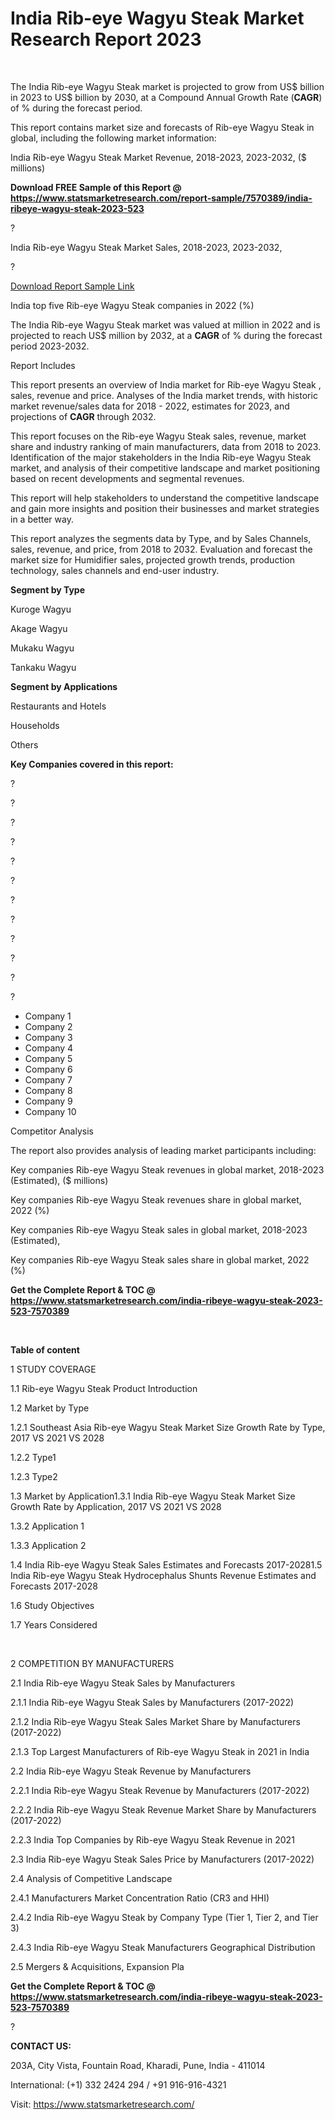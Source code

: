 <h1>India Rib-eye Wagyu Steak Market Research Report 2023</h1><br/><p>The India Rib-eye Wagyu Steak market is projected to grow from US$ billion in 2023 to US$ billion by 2030, at a Compound Annual Growth Rate (<strong>CAGR</strong>) of % during the forecast period.</p>
 
 
 
 <p>This report contains market size and forecasts of Rib-eye Wagyu Steak in global, including the following market information:</p>
 
 
 
 <p>India Rib-eye Wagyu Steak Market Revenue, 2018-2023, 2023-2032, ($ millions)</p>
 
 
 
 <div><b>Download FREE Sample of this Report @ <a href="https://www.statsmarketresearch.com/download-free-sample/7570389/india-ribeye-wagyu-steak-2023-523">https://www.statsmarketresearch.com/report-sample/7570389/india-ribeye-wagyu-steak-2023-523</a></b></div>
 
 
 
 <p>? </p>
 
 
 
 <p>India Rib-eye Wagyu Steak Market Sales, 2018-2023, 2023-2032,</p>
 
 
 
 <p>? </p>
 
 
 
 <p><a href="https://www.statsmarketresearch.com/download-free-sample/7570389/india-ribeye-wagyu-steak-2023-523">Download Report Sample Link</a></p>
 
 
 
 <p>India top five Rib-eye Wagyu Steak companies in 2022 (%)</p>
 
 
 
 <p>The India Rib-eye Wagyu Steak market was valued at million in 2022 and is projected to reach US$ million by 2032, at a <strong>CAGR</strong> of % during the forecast period 2023-2032.</p>
 
 
 
 <p>Report Includes</p>
 
 
 
 <p>This report presents an overview of India market for Rib-eye Wagyu Steak , sales, revenue and price. Analyses of the India market trends, with historic market revenue/sales data for 2018 - 2022, estimates for 2023, and projections of <strong>CAGR</strong> through 2032.</p>
 
 
 
 <p>This report focuses on the Rib-eye Wagyu Steak sales, revenue, market share and industry ranking of main manufacturers, data from 2018 to 2023. Identification of the major stakeholders in the India Rib-eye Wagyu Steak market, and analysis of their competitive landscape and market positioning based on recent developments and segmental revenues.</p>
 
 
 
 <p>This report will help stakeholders to understand the competitive landscape and gain more insights and position their businesses and market strategies in a better way.</p>
 
 
 
 <p>This report analyzes the segments data by Type, and by Sales Channels, sales, revenue, and price, from 2018 to 2032. Evaluation and forecast the market size for Humidifier sales, projected growth trends, production technology, sales channels and end-user industry.</p>
 
 
 
 <p><strong>Segment by Type</strong></p>
 
 
 
 <p>Kuroge Wagyu</p>
 
 
 
 <p>Akage Wagyu</p>
 
 
 
 <p>Mukaku Wagyu</p>
 
 
 
 <p>Tankaku Wagyu</p>
 
 
 
 <p><strong>Segment <strong><strong>by Applications</strong></strong></strong></p>
 
 
 
 <p>Restaurants and Hotels</p>
 
 
 
 <p>Households</p>
 
 
 
 <p>Others</p>
 
 
 
 <p><strong>Key Companies covered in this report:</strong></p>
 
 
 
 <p>? </p>
 
 
 
 <p>? </p>
 
 
 
 <p>? </p>
 
 
 
 <p>? </p>
 
 
 
 <p>? </p>
 
 
 
 <p>? </p>
 
 
 
 <p>? </p>
 
 
 
 <p>? </p>
 
 
 
 <p>? </p>
 
 
 
 <p>? </p>
 
 
 
 <p>? </p>
 
 
 
 <p>? </p>
 
 
 
 <ul>
 
 <li>Company 1</li>
 
 <li>Company 2</li>
 
 <li>Company 3</li>
 
 <li>Company 4</li>
 
 <li>Company 5</li>
 
 <li>Company 6</li>
 
 <li>Company 7</li>
 
 <li>Company 8</li>
 
 <li>Company 9</li>
 
 <li>Company 10</li>
 
 </ul>
 
 
 
 <p>Competitor Analysis</p>
 
 
 
 <p>The report also provides analysis of leading market participants including:</p>
 
 
 
 <p>Key companies Rib-eye Wagyu Steak revenues in global market, 2018-2023 (Estimated), ($ millions)</p>
 
 
 
 <p>Key companies Rib-eye Wagyu Steak revenues share in global market, 2022 (%)</p>
 
 
 
 <p>Key companies Rib-eye Wagyu Steak sales in global market, 2018-2023 (Estimated),</p>
 
 
 
 <p>Key companies Rib-eye Wagyu Steak sales share in global market, 2022 (%)</p>
 
 
 
 <div><b>Get the Complete Report & TOC @ <a href="https://www.statsmarketresearch.com/india-ribeye-wagyu-steak-2023-523-7570389">https://www.statsmarketresearch.com/india-ribeye-wagyu-steak-2023-523-7570389</a></b></div>
 
 
 
 <p><br />
 
 <b>Table of content</b></p>
 
 
 
 <p>1 STUDY COVERAGE<br />
 
 1.1 Rib-eye Wagyu Steak Product Introduction<br />
 
 1.2 Market by Type<br />
 
 1.2.1 Southeast Asia Rib-eye Wagyu Steak Market Size Growth Rate by Type, 2017 VS 2021 VS 2028<br />
 
 1.2.2 Type1<br />
 
 1.2.3 Type2<br />
 
 1.3 Market by Application1.3.1 India Rib-eye Wagyu Steak Market Size Growth Rate by Application, 2017 VS 2021 VS 2028<br />
 
 1.3.2 Application 1<br />
 
 1.3.3 Application 2<br />
 
 1.4 India Rib-eye Wagyu Steak Sales Estimates and Forecasts 2017-20281.5 India Rib-eye Wagyu Steak Hydrocephalus Shunts Revenue Estimates and Forecasts 2017-2028<br />
 
 1.6 Study Objectives<br />
 
 1.7 Years Considered<br />
 
 <br />
 
 2 COMPETITION BY MANUFACTURERS<br />
 
 2.1 India Rib-eye Wagyu Steak Sales by Manufacturers<br />
 
 2.1.1 India Rib-eye Wagyu Steak Sales by Manufacturers (2017-2022)<br />
 
 2.1.2 India Rib-eye Wagyu Steak Sales Market Share by Manufacturers (2017-2022)<br />
 
 2.1.3 Top Largest Manufacturers of Rib-eye Wagyu Steak in 2021 in India<br />
 
 2.2 India Rib-eye Wagyu Steak Revenue by Manufacturers<br />
 
 2.2.1 India Rib-eye Wagyu Steak Revenue by Manufacturers (2017-2022)<br />
 
 2.2.2 India Rib-eye Wagyu Steak Revenue Market Share by Manufacturers (2017-2022)<br />
 
 2.2.3 India Top Companies by Rib-eye Wagyu Steak Revenue in 2021<br />
 
 2.3 India Rib-eye Wagyu Steak Sales Price by Manufacturers (2017-2022)<br />
 
 2.4 Analysis of Competitive Landscape<br />
 
 2.4.1 Manufacturers Market Concentration Ratio (CR3 and HHI)<br />
 
 2.4.2 India Rib-eye Wagyu Steak by Company Type (Tier 1, Tier 2, and Tier 3)<br />
 
 2.4.3 India Rib-eye Wagyu Steak Manufacturers Geographical Distribution<br />
 
 2.5 Mergers & Acquisitions, Expansion Pla</p>
 
 
 
 <div><b>Get the Complete Report & TOC @ <a href="https://www.statsmarketresearch.com/india-ribeye-wagyu-steak-2023-523-7570389">https://www.statsmarketresearch.com/india-ribeye-wagyu-steak-2023-523-7570389</a></b></div>
 
 
 
 <p>? </p>
 
 
 
 <p><b>CONTACT US:</b><br />
 
 203A, City Vista, Fountain Road, Kharadi, Pune, India - 411014<br />
 
 International: (+1) 332 2424 294 / +91 916-916-4321<br />
 
 Visit: <a href="https://www.statsmarketresearch.com/">https://www.statsmarketresearch.com/</a></p>